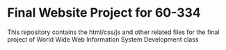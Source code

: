 # Final Website Project for 60-334

This repository contains the html/css/js and other related files for the final project of World Wide Web Information System Development class
